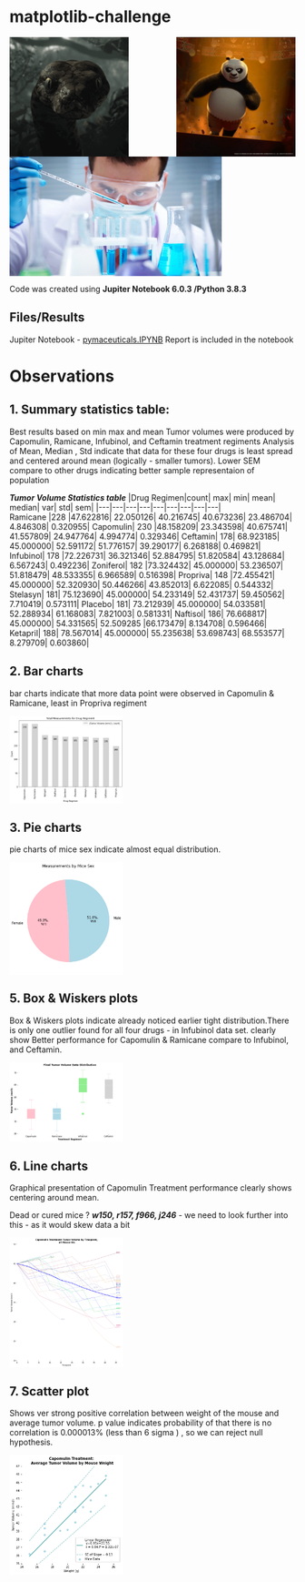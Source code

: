 # matplotlib-challenge
  <img src="/Images/anaconda.gif" align="left" width="210"/>
  <img src="/Images/panda.gif" align="right" width="210"/>
  <img src="/Images/Laboratory.jpg" align="center" height="210"/>

Code was created using **Jupiter Notebook 6.0.3 /Python 3.8.3**

## Files/Results
Jupiter  Notebook - [pymaceuticals.IPYNB](/pymaceuticals.ipynb)
Report is included in the notebook 
# Observations
## 1. Summary statistics table:

Best results based on min max and mean Tumor volumes were produced by Capomulin, Ramicane, Infubinol, and Ceftamin treatment regiments
Analysis of Mean, Median , Std  indicate that data for these four drugs is least spread and centered around mean (logically - smaller tumors). Lower SEM compare to other drugs indicating better sample representaion of population
    
   **_Tumor Volume Statistics table_**
|Drug Regimen|count|	max|	min|	mean|	median|	var|	std|	sem|
|---|---|---|---|---|---|---|---|---|						
Ramicane	|228	|47.622816|	22.050126|	40.216745|	40.673236|	23.486704|	4.846308|	0.320955|
Capomulin|	230	|48.158209|	23.343598|	40.675741|	41.557809|	24.947764|	4.994774|	0.329346|
Ceftamin|	178|	68.923185|	45.000000|	52.591172|	51.776157|	39.290177|	6.268188|	0.469821|
Infubinol|	178	|72.226731|	36.321346|	52.884795|	51.820584|	43.128684|	6.567243|	0.492236|
Zoniferol|	182	|73.324432|	45.000000|	53.236507|	51.818479|	48.533355|	6.966589|	0.516398|
Propriva|	148	|72.455421|	45.000000|	52.320930|	50.446266|	43.852013|	6.622085|	0.544332|
Stelasyn|	181|	75.123690|	45.000000|	54.233149|	52.431737|	59.450562|	7.710419|	0.573111|
Placebo|	181|	73.212939|	45.000000|	54.033581|	52.288934|	61.168083|	7.821003|	0.581331|
Naftisol|	186|	76.668817|	45.000000|	54.331565|	52.509285	|66.173479|	8.134708|	0.596466|
Ketapril|	188|	78.567014|	45.000000|	55.235638|	53.698743|	68.553577|	8.279709|	0.603860|

## 2. Bar charts  
bar charts indicate that more data point were observed in Capomulin & Ramicane, least in Propriva regiment

<img src="Images/barchart.png" align="center" width="200"/>

## 3. Pie charts  
 
pie charts of mice sex indicate almost equal distribution.

<img src="Images/piechart.png" align="center" width="200"/>

## 5. Box & Wiskers plots 

Box & Wiskers plots indicate already noticed earlier tight distribution.There is only one outlier found for all four drugs - in Infubinol data set. 
clearly show Better performance for Capomulin & Ramicane compare to Infubinol, and Ceftamin.

<img src="Images/boxchart.png" align="center" width="200"/>

## 6. Line charts

Graphical presentation of Capomulin Treatment performance clearly shows centering around mean.

Dead or cured mice ? **_w150, r157, f966, j246_** - we need to look further into this - as it would skew data a bit

<img src="Images/linechart.png" align="center" width="200"/>

## 7. Scatter plot

Shows ver strong positive correlation between weight of the mouse and average tumor volume.
p value indicates probability of that there is no correlation is 0.000013% (less than 6 sigma ) , so we can reject null hypothesis.

<img src="Images/scatterchart.png" align="center" width="200"/>
